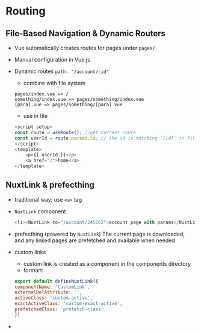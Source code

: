 # Routing

## File-Based Navigation & Dynamic Routers

* Vue automatically creates routes for pages under `pages/`

* Manual configuration in Vue.js

* Dynamic routes
    `path: "/account/:id"`
    * combine with file system
    ```
    pages/index.vue => /
    something/index.vue => pages/something/index.vue
    [para].vue => pages/something/[para].vue
    ```
    * use in file
    ```js
    <script setup>
    const route = useRoute(); //get current route
    const userId = route.params.id; // the id is matching `[id]` in file name.
    </script>
    <template>
        <p>{{ userId }}</p>
        <a href="/">home</a>
    </template>
    ```
## NuxtLink & prefecthing

* traditional way: use `<a>` tag

* `NuxtLink` component
    ```js
    <li><NuxtLink to="/account/245662">account page with params</NuxtLink></li>
    ```
* prefecthing (powered by `NuxtLink`)
    The current page is downloaded, and any linked pages are prefetched and available when needed

* custom links
    * custom link is created as a component in the components directory
    * formart:
    ```js
    export default defineNuxtLink({
    componentName: 'CustomLink',
    externalRelAttribute: '',
    activeClass: 'custom-active',
    exactActiveClass: 'custom-exact-active',
    prefetchedClass: 'prefetch-class'
    })
    ```
* 
